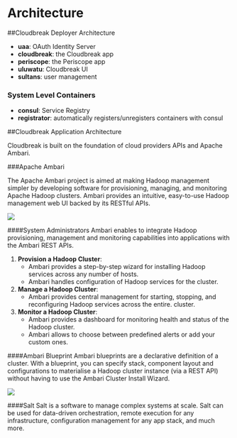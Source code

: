 # Architecture

##Cloudbreak Deployer Architecture

- **uaa**: OAuth Identity Server
- **cloudbreak**: the Cloudbreak app
- **periscope**: the Periscope app
- **uluwatu**: Cloudbreak UI
- **sultans**: user management

### System Level Containers

- **consul**: Service Registry
- **registrator**: automatically registers/unregisters containers with consul

##Cloudbreak Application Architecture

Cloudbreak is built on the foundation of cloud providers APIs and Apache Ambari.

###Apache Ambari

The Apache Ambari project is aimed at making Hadoop management simpler by developing software for provisioning, managing, and monitoring Apache Hadoop clusters. Ambari provides an intuitive, easy-to-use Hadoop management web UI backed by its RESTful APIs.

![](https://raw.githubusercontent.com/sequenceiq/cloudbreak/master/docs/images/ambari-overview.png)

####System Administrators
Ambari enables to integrate Hadoop provisioning, management and monitoring capabilities into applications with the Ambari REST APIs.

  1. **Provision a Hadoop Cluster**:
     * Ambari provides a step-by-step wizard for installing Hadoop services across any number of hosts.
     * Ambari handles configuration of Hadoop services for the cluster.
  2. **Manage a Hadoop Cluster**:
     * Ambari provides central management for starting, stopping, and reconfiguring Hadoop services across the entire.
   cluster.
  3. **Monitor a Hadoop Cluster**:
     * Ambari provides a dashboard for monitoring health and status of the Hadoop cluster.
     * Ambari allows to choose between predefined alerts or add your custom ones.

####Ambari Blueprint
Ambari blueprints are a declarative definition of a cluster. With a blueprint, you can specify stack, component
 layout and configurations to materialise a Hadoop cluster instance (via a REST API) without having to use the Ambari
  Cluster Install Wizard.

![](https://raw.githubusercontent.com/sequenceiq/cloudbreak/master/docs/images/ambari-create-cluster.png)

####Salt
Salt is a software to manage complex systems at scale. Salt can be used for data-driven orchestration, remote execution for any infrastructure, configuration management for any app stack, and much more.
